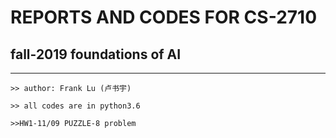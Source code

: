 # **REPORTS AND CODES FOR CS-2710**
## fall-2019	foundations of AI
---
	>> author: Frank Lu (卢书宇)

	>> all codes are in python3.6

	>>HW1-11/09 PUZZLE-8 problem